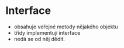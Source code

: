 # Interface
* obsahuje veřejné metody nějakého objektu
* třídy implementují interface
* nedá se od něj dědit.
